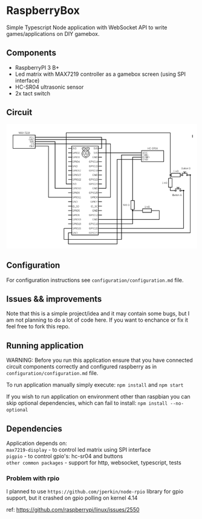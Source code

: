 # RaspberryBox

Simple Typescript Node application with WebSocket API to write games/applications on DIY gamebox.

## Components

* RaspberryPI 3 B+
* Led matrix with MAX7219 controller as a gamebox screen (using SPI interface)
* HC-SR04 ultrasonic sensor
* 2x tact switch

## Circuit

![circuit_scheme](docs/circuit.png?raw=true "circuit.png")

## Configuration

For configuration instructions see `configuration/configuration.md` file.

## Issues && improvements

Note that this is a simple project/idea and it may contain some bugs, but I am not planning to do a lot of code here. 
If you want to enchance or fix it feel free to fork this repo.

## Running application

WARNING: Before you run this application ensure that you have connected circuit components correctly and configured raspberry as in `configuration/configuration.md` file.
 
To run application manually simply execute: `npm install` and `npm start`

If you wish to run application on environment other than raspbian you can skip optional dependencies, 
which can fail to install: `npm install --no-optional`

## Dependencies

Application depends on:<br>
`max7219-display` - to control led matrix using SPI interface<br>
`pigpio` - to control gpio's: hc-sr04 and buttons<br>
`other common packages` - support for http, websocket, typescript, tests

### Problem with rpio

I planned to use `https://github.com/jperkin/node-rpio` library for gpio support, 
but it crashed on gpio polling on kernel 4.14<br>

ref: https://github.com/raspberrypi/linux/issues/2550
